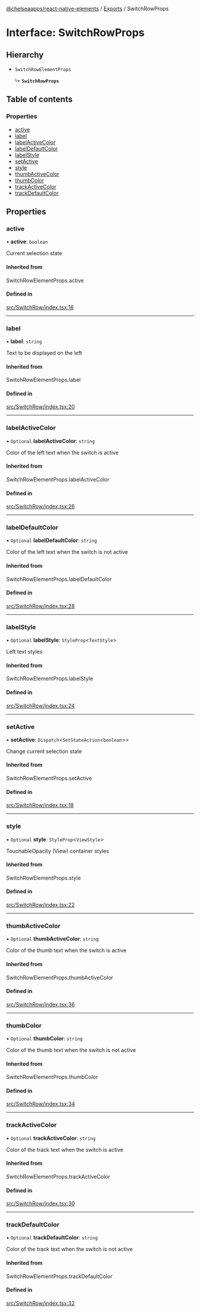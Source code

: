 [@chelseaapps/react-native-elements](../README.md) / [Exports](../modules.md) / SwitchRowProps

# Interface: SwitchRowProps

## Hierarchy

- `SwitchRowElementProps`

  ↳ **`SwitchRowProps`**

## Table of contents

### Properties

- [active](SwitchRowProps.md#active)
- [label](SwitchRowProps.md#label)
- [labelActiveColor](SwitchRowProps.md#labelactivecolor)
- [labelDefaultColor](SwitchRowProps.md#labeldefaultcolor)
- [labelStyle](SwitchRowProps.md#labelstyle)
- [setActive](SwitchRowProps.md#setactive)
- [style](SwitchRowProps.md#style)
- [thumbActiveColor](SwitchRowProps.md#thumbactivecolor)
- [thumbColor](SwitchRowProps.md#thumbcolor)
- [trackActiveColor](SwitchRowProps.md#trackactivecolor)
- [trackDefaultColor](SwitchRowProps.md#trackdefaultcolor)

## Properties

### active

• **active**: `boolean`

Current selection state

#### Inherited from

SwitchRowElementProps.active

#### Defined in

[src/SwitchRow/index.tsx:16](https://github.com/chelsea-apps/react-native-elements/blob/19c284c/src/SwitchRow/index.tsx#L16)

___

### label

• **label**: `string`

Text to be displayed on the left

#### Inherited from

SwitchRowElementProps.label

#### Defined in

[src/SwitchRow/index.tsx:20](https://github.com/chelsea-apps/react-native-elements/blob/19c284c/src/SwitchRow/index.tsx#L20)

___

### labelActiveColor

• `Optional` **labelActiveColor**: `string`

Color of the left text when the switch is active

#### Inherited from

SwitchRowElementProps.labelActiveColor

#### Defined in

[src/SwitchRow/index.tsx:26](https://github.com/chelsea-apps/react-native-elements/blob/19c284c/src/SwitchRow/index.tsx#L26)

___

### labelDefaultColor

• `Optional` **labelDefaultColor**: `string`

Color of the left text when the switch is not active

#### Inherited from

SwitchRowElementProps.labelDefaultColor

#### Defined in

[src/SwitchRow/index.tsx:28](https://github.com/chelsea-apps/react-native-elements/blob/19c284c/src/SwitchRow/index.tsx#L28)

___

### labelStyle

• `Optional` **labelStyle**: `StyleProp`<`TextStyle`\>

Left text styles

#### Inherited from

SwitchRowElementProps.labelStyle

#### Defined in

[src/SwitchRow/index.tsx:24](https://github.com/chelsea-apps/react-native-elements/blob/19c284c/src/SwitchRow/index.tsx#L24)

___

### setActive

• **setActive**: `Dispatch`<`SetStateAction`<`boolean`\>\>

Change current selection state

#### Inherited from

SwitchRowElementProps.setActive

#### Defined in

[src/SwitchRow/index.tsx:18](https://github.com/chelsea-apps/react-native-elements/blob/19c284c/src/SwitchRow/index.tsx#L18)

___

### style

• `Optional` **style**: `StyleProp`<`ViewStyle`\>

TouchableOpacity (View) container styles

#### Inherited from

SwitchRowElementProps.style

#### Defined in

[src/SwitchRow/index.tsx:22](https://github.com/chelsea-apps/react-native-elements/blob/19c284c/src/SwitchRow/index.tsx#L22)

___

### thumbActiveColor

• `Optional` **thumbActiveColor**: `string`

Color of the thumb text when the switch is active

#### Inherited from

SwitchRowElementProps.thumbActiveColor

#### Defined in

[src/SwitchRow/index.tsx:36](https://github.com/chelsea-apps/react-native-elements/blob/19c284c/src/SwitchRow/index.tsx#L36)

___

### thumbColor

• `Optional` **thumbColor**: `string`

Color of the thumb text when the switch is not active

#### Inherited from

SwitchRowElementProps.thumbColor

#### Defined in

[src/SwitchRow/index.tsx:34](https://github.com/chelsea-apps/react-native-elements/blob/19c284c/src/SwitchRow/index.tsx#L34)

___

### trackActiveColor

• `Optional` **trackActiveColor**: `string`

Color of the track text when the switch is active

#### Inherited from

SwitchRowElementProps.trackActiveColor

#### Defined in

[src/SwitchRow/index.tsx:30](https://github.com/chelsea-apps/react-native-elements/blob/19c284c/src/SwitchRow/index.tsx#L30)

___

### trackDefaultColor

• `Optional` **trackDefaultColor**: `string`

Color of the track text when the switch is not active

#### Inherited from

SwitchRowElementProps.trackDefaultColor

#### Defined in

[src/SwitchRow/index.tsx:32](https://github.com/chelsea-apps/react-native-elements/blob/19c284c/src/SwitchRow/index.tsx#L32)
